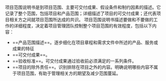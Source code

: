 项目范围说明书是到项目范围、主要可交付成果、假设条件和制约因素的描述。它记录了整个范围，包括项目和产品范围；详细描述了项目的可交付成果；还代表项目相关方之间就项目范围所达成的共识。
项目范围说明书描述要做和不要做的工作的详细程度，决定着项目管理团队控制整个项目范围的有效程度，包括以下内容：
+ ==产品范围描述==。逐步细化在项目章程和需求文件中所述的产品、服务或成果的特征
+ ==可交付成果==。
+ ==验收标准==。可交付成果通过验收前必须满足的一系列条件。
+ ==项目的除外责任==。识别排除在项目之外的内容。明确说明哪些内容不属于项目范围，有助于管理相关方的期望及减少范围蔓延。